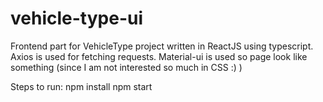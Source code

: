 # vehicle-type-ui

Frontend part for VehicleType project written in ReactJS using typescript.
Axios is used for fetching requests. 
Material-ui is used so page look like something (since I am not interested so much in CSS :) )

Steps to run:
npm install
npm start
